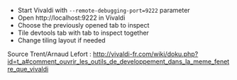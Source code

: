 * Start Vivaldi with `--remote-debugging-port=9222` parameter
* Open http://localhost:9222 in Vivaldi
* Choose the previously opened tab to inspect
* Tile devtools tab with tab to inspect together
* Change tiling layout if needed

Source Trent/Arnaud Lefort : http://vivaldi-fr.com/wiki/doku.php?id=t_a#comment_ouvrir_les_outils_de_developpement_dans_la_meme_fenetre_que_vivaldi

